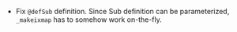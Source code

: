 - Fix `@defSub` definition. Since Sub definition can be parameterized, `_makeixmap` has to
  somehow work on-the-fly.
